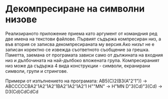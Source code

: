 # Декомпресиране на символни низове

Реализираното приложение приема като аргумент от командния ред две имена на текстови файлове. Първият съдържа компресиран низ, а във втория се записва декомпресираната му версия.Ако низът не е записан коректно се извежда съответното съобщение за грешка. Паметта, заемана от програмата зависи само от дължината на входния низ и дълбочината на най-дълбоко вложената група. Компресираният низ може да съдържа 4 вида конструкции - символи, екранирани символи, групи и стрингове.

Примери от изпълнението на програмата:
AB5(C)2(B3(A"2'1")) -> ABCCCCCBA2'1A2'1A2'1BA2'1A2'1A2'1
H"\"MN" -> H\"MN
D"3(Cd)"3(Cd) -> D3(Cd)CdCdCd
